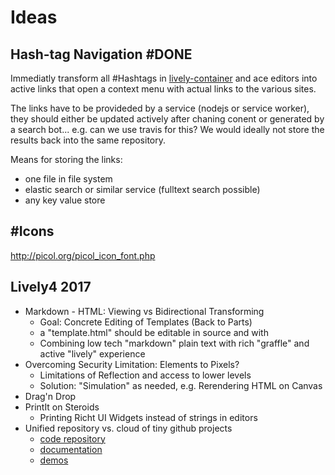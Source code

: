 # Ideas

<lively-import src="https://lively-kernel.org/lively4/lively4-jens/doc/_navigation.html"></lively-import>

## Hash-tag Navigation #DONE

Immediatly transform all #Hashtags in [lively-container](search://name=lively-container.js) and ace editors into active links that open a context menu with actual links to the various sites.

The links have to be provideded by a service (nodejs or service worker), they should either be updated actively after chaning conent or generated by a search bot... e.g. can we use travis for this? We would ideally not store the results back into the same repository.

Means for storing the links:

- one file in file system
- elastic search or similar service (fulltext search possible)
- any key value store
<div class="lively-content" style="width: 800px; height: max-content; position: absolute; left: 364px; top: 293.6px;"> <!--StartFragment--> <!--EndFragment--></div>


## #Icons

http://picol.org/picol_icon_font.php


## Lively4 2017

- Markdown - HTML: Viewing vs Bidirectional Transforming
  - Goal: Concrete Editing of Templates (Back to Parts)
  - a "template.html" should be editable in source and with 
  - Combining low tech "markdown" plain text with rich "graffle" and active "lively" experience
- Overcoming Security Limitation: Elements to Pixels?
  - Limitations of Reflection and access to lower levels
  - Solution: "Simulation" as needed, e.g. Rerendering HTML on Canvas
- Drag'n Drop
- PrintIt on Steroids
  - Printing Richt UI Widgets instead of strings in editors 
- Unified repository vs. cloud of tiny github projects
  - [code repository](../src/client/)
  - [documentation](index.md) 
  - [demos](../demos/)